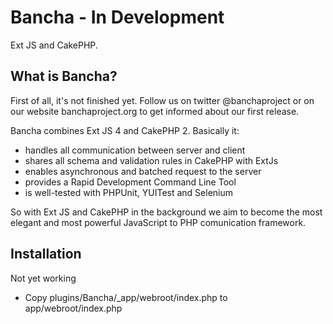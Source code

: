 Bancha - In Development
======
Ext JS and CakePHP.

What is Bancha?
---------------
First of all, it's not finished yet. Follow us on twitter @banchaproject or on our website banchaproject.org to get informed about our first release.

Bancha combines Ext JS 4 and CakePHP 2. Basically it: 

*   handles all communication between server and client
*   shares all schema and validation rules in CakePHP with ExtJs
*   enables asynchronous and batched request to the server
*   provides a Rapid Development Command Line Tool
*   is well-tested with PHPUnit, YUITest and Selenium

So with Ext JS and CakePHP in the background we aim to become the most elegant and most powerful JavaScript to PHP comunication framework.

Installation
------------
Not yet working

 * Copy plugins/Bancha/_app/webroot/index.php to app/webroot/index.php

